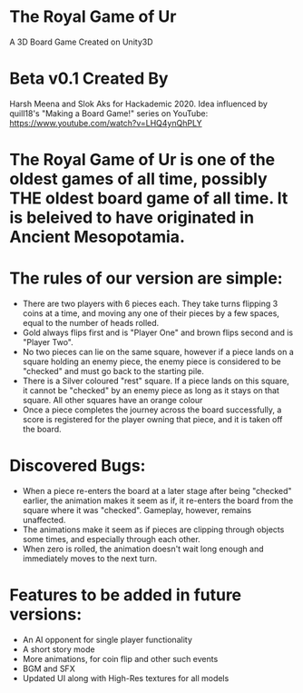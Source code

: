 # The Royal Game of Ur
 A 3D Board Game Created on Unity3D

# Beta v0.1 Created By 
 Harsh Meena and Slok Aks for Hackademic 2020. Idea influenced by quill18's "Making a Board Game!" series on YouTube: https://www.youtube.com/watch?v=LHQ4ynQhPLY

# The Royal Game of Ur is one of the oldest games of all time, possibly THE oldest board game of all time. It is beleived to have originated in Ancient Mesopotamia.

# The rules of our version are simple:

 - There are two players with 6 pieces each. They take turns flipping 3 coins at a time, and moving any one of their pieces by a few spaces, equal to the number of heads rolled.
 - Gold always flips first and is "Player One" and brown flips second and is "Player Two".
 - No two pieces can lie on the same square, however if a piece lands on a square holding an enemy piece, the enemy piece is considered to be "checked" and must go back to the starting pile.
 - There is a Silver coloured "rest" square. If a piece lands on this square, it cannot be "checked" by an enemy piece as long as it stays on that square. All other squares have an orange colour
 - Once a piece completes the journey across the board successfully, a score is registered for the player owning that piece, and it is taken off the board.

# Discovered Bugs:

 - When a piece re-enters the board at a later stage after being "checked" earlier, the animation makes it seem as if, it re-enters the board from the square where it was "checked". Gameplay, however, remains unaffected.
 - The animations make it seem as if pieces are clipping through objects some times, and especially through each other.
 - When zero is rolled, the animation doesn't wait long enough and immediately moves to the next turn.

# Features to be added in future versions:

 - An AI opponent for single player functionality
 - A short story mode
 - More animations, for coin flip and other such events
 - BGM and SFX
 - Updated UI along with High-Res textures for all models